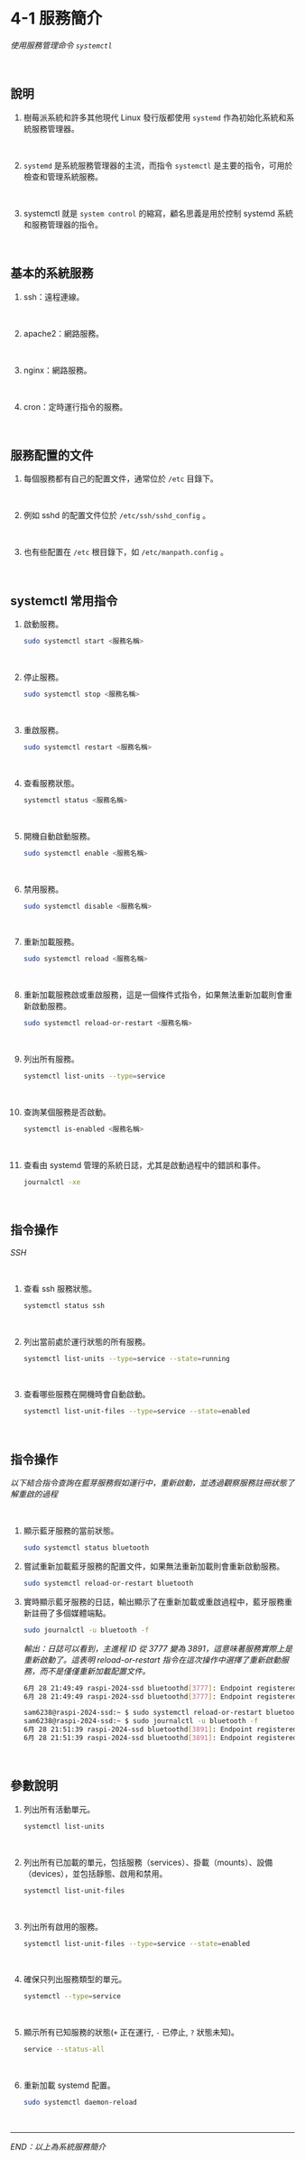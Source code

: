 # 4-1 服務簡介

_使用服務管理命令 `systemctl`_

<br>

## 說明

1. 樹莓派系統和許多其他現代 Linux 發行版都使用 `systemd` 作為初始化系統和系統服務管理器。

<br>

2. `systemd` 是系統服務管理器的主流，而指令 `systemctl` 是主要的指令，可用於檢查和管理系統服務。

<br>

3. systemctl 就是 `system control` 的縮寫，顧名思義是用於控制 systemd 系統和服務管理器的指令。

<br>

## 基本的系統服務

1. ssh：遠程連線。

<br>

2. apache2：網路服務。

<br>

3. nginx：網路服務。

<br>

4. cron：定時運行指令的服務。

<br>

## 服務配置的文件

1. 每個服務都有自己的配置文件，通常位於 `/etc` 目錄下。

<br>

2. 例如 sshd 的配置文件位於 `/etc/ssh/sshd_config` 。

<br>

3. 也有些配置在 `/etc` 根目錄下，如 `/etc/manpath.config` 。

<br>

## systemctl 常用指令

1. 啟動服務。

    ```bash
    sudo systemctl start <服務名稱>
    ```

<br>

2. 停止服務。

    ```bash
    sudo systemctl stop <服務名稱>
    ```

<br>

3. 重啟服務。

    ```bash
    sudo systemctl restart <服務名稱>
    ```

<br>

4. 查看服務狀態。

    ```bash
    systemctl status <服務名稱>
    ```

<br>

5. 開機自動啟動服務。

    ```bash
    sudo systemctl enable <服務名稱>
    ```

<br>

6. 禁用服務。

    ```bash
    sudo systemctl disable <服務名稱>
    ```

<br>

7. 重新加載服務。

    ```bash
    sudo systemctl reload <服務名稱>
    ```

<br>

8. 重新加載服務啟或重啟服務，這是一個條件式指令，如果無法重新加載則會重新啟動服務。

    ```bash
    sudo systemctl reload-or-restart <服務名稱>
    ```

<br>

9. 列出所有服務。

    ```bash
    systemctl list-units --type=service
    ```

<br>

10. 查詢某個服務是否啟動。

    ```bash
    systemctl is-enabled <服務名稱>
    ```

<br>

11. 查看由 systemd 管理的系統日誌，尤其是啟動過程中的錯誤和事件。

    ```bash
    journalctl -xe
    ```

<br>

## 指令操作

_SSH_

<br>

1. 查看 ssh 服務狀態。

    ```bash
    systemctl status ssh
    ```

<br>

2. 列出當前處於運行狀態的所有服務。

    ```bash
    systemctl list-units --type=service --state=running
    ```

<br>

3. 查看哪些服務在開機時會自動啟動。

    ```bash
    systemctl list-unit-files --type=service --state=enabled
    ```

<br>

## 指令操作

_以下結合指令查詢在藍芽服務假如運行中，重新啟動，並透過觀察服務註冊狀態了解重啟的過程_

<br>

1. 顯示藍牙服務的當前狀態。

    ```bash
    sudo systemctl status bluetooth
    ```

2. 嘗試重新加載藍牙服務的配置文件，如果無法重新加載則會重新啟動服務。

    ```bash
    sudo systemctl reload-or-restart bluetooth
    ```

3. 實時顯示藍牙服務的日誌，輸出顯示了在重新加載或重啟過程中，藍牙服務重新註冊了多個媒體端點。

    ```bash
    sudo journalctl -u bluetooth -f
    ```

    _輸出：日誌可以看到，主進程 ID 從 3777 變為 3891，這意味著服務實際上是重新啟動了。這表明 reload-or-restart 指令在這次操作中選擇了重新啟動服務，而不是僅僅重新加載配置文件。_

    ```bash
    6月 28 21:49:49 raspi-2024-ssd bluetoothd[3777]: Endpoint registered: sender=:1.25 path=/MediaEndpo>
    6月 28 21:49:49 raspi-2024-ssd bluetoothd[3777]: Endpoint registered: sender=:1.25 path=/MediaEndpo>

    sam6238@raspi-2024-ssd:~ $ sudo systemctl reload-or-restart bluetooth
    sam6238@raspi-2024-ssd:~ $ sudo journalctl -u bluetooth -f
    6月 28 21:51:39 raspi-2024-ssd bluetoothd[3891]: Endpoint registered: sender=:1.25 path=/MediaEndpoint/A2DPSource/aptx_ll_1
    6月 28 21:51:39 raspi-2024-ssd bluetoothd[3891]: Endpoint registered: sender=:1.25 path=/MediaEndpoint/A2DPSource/aptx_ll_0
    ```

<br>

## 參數說明

1. 列出所有活動單元。

    ```bash
    systemctl list-units
    ```

<br>

2. 列出所有已加載的單元，包括服務（services）、掛載（mounts）、設備（devices），並包括靜態、啟用和禁用。

    ```bash
    systemctl list-unit-files
    ```

<br>

3. 列出所有啟用的服務。

    ```bash
    systemctl list-unit-files --type=service --state=enabled
    ```

<br>

4. 確保只列出服務類型的單元。

    ```bash
    systemctl --type=service
    ```

<br>

5. 顯示所有已知服務的狀態(`+` 正在運行, `-` 已停止, `?` 狀態未知)。

    ```bash
    service --status-all
    ```

<br>

6. 重新加載 systemd 配置。

    ```bash
    sudo systemctl daemon-reload
    ```

<br>

___

_END：以上為系統服務簡介_
